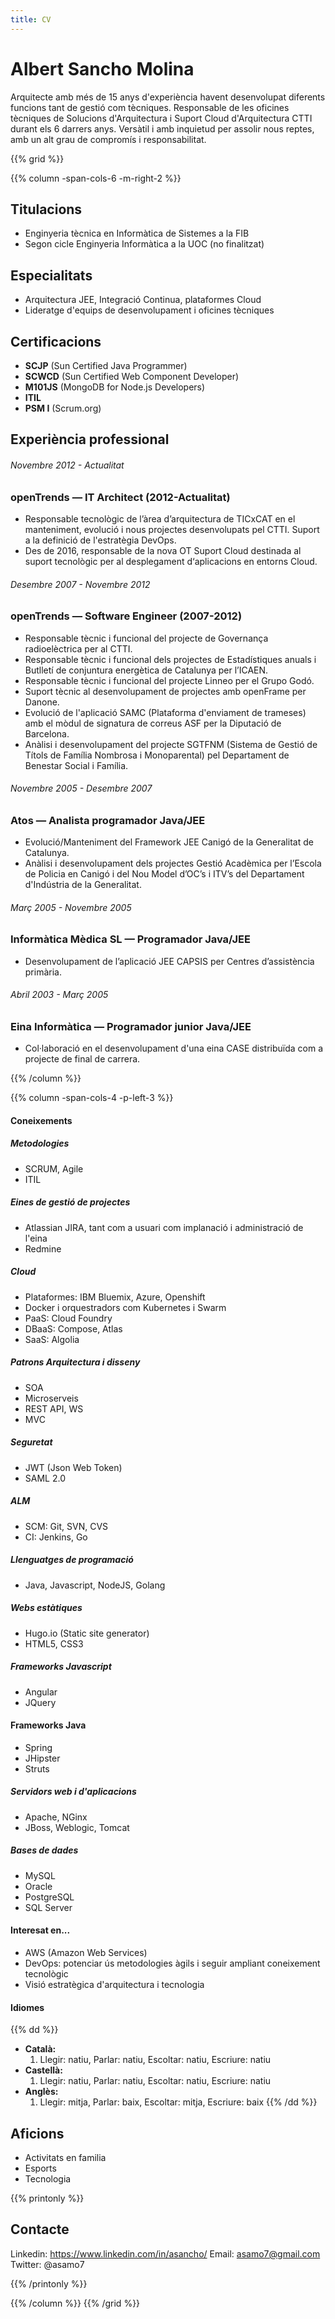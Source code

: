 ```yaml
---
title: CV
---
```

# Albert Sancho Molina
Arquitecte amb més de 15 anys d'experiència havent desenvolupat diferents funcions tant de gestió com tècniques. Responsable de les oficines tècniques de Solucions d'Arquitectura i Suport Cloud d'Arquitectura CTTI durant els 6 darrers anys. Versàtil i amb inquietud per assolir nous reptes, amb un alt grau de compromís i responsabilitat.

{{% grid %}}

{{% column -span-cols-6 -m-right-2 %}}

## Titulacions
* Enginyeria tècnica en Informàtica de Sistemes a la FIB
* Segon cicle Enginyeria Informàtica a la UOC (no finalitzat)

## Especialitats
* Arquitectura JEE, Integració Continua, plataformes Cloud
* Lideratge d'equips de desenvolupament i oficines tècniques

## Certificacions
* **SCJP** (Sun Certified Java Programmer)
* **SCWCD** (Sun Certified Web Component Developer)
* **M101JS** (MongoDB for Node.js Developers)
* **ITIL**
* **PSM I** (Scrum.org)

## Experiència professional

###### *Novembre 2012 - Actualitat*
### openTrends — IT Architect (2012-Actualitat)
* Responsable tecnològic de l’àrea d’arquitectura de TICxCAT en el manteniment, evolució i nous projectes desenvolupats pel CTTI. Suport a la definició de l'estratègia DevOps.
* Des de 2016, responsable de la nova OT Suport Cloud destinada al suport tecnològic per al desplegament d‘aplicacions en entorns Cloud.

###### *Desembre 2007 - Novembre 2012*
### openTrends — Software Engineer (2007-2012)
* Responsable tècnic i funcional del projecte de Governança radioelèctrica per al CTTI.
* Responsable tècnic i funcional dels projectes de Estadístiques anuals i Butlletí de conjuntura energètica de Catalunya per l’ICAEN.
* Responsable tècnic i funcional del projecte Linneo per el Grupo Godó.
* Suport tècnic al desenvolupament de projectes amb openFrame per Danone.
* Evolució de l'aplicació SAMC (Plataforma d'enviament de trameses) amb el mòdul de signatura de correus ASF per la Diputació de Barcelona.
* Anàlisi i desenvolupament del projecte SGTFNM (Sistema de Gestió de Títols de Família Nombrosa i Monoparental) pel Departament de Benestar Social i Família.

###### *Novembre 2005 - Desembre 2007*
### Atos — Analista programador Java/JEE
* Evolució/Manteniment del Framework JEE Canigó de la Generalitat de Catalunya.
* Anàlisi i desenvolupament dels projectes Gestió Acadèmica per l’Escola de Policia en Canigó i del Nou Model d’OC’s i ITV’s del Departament d'Indústria de la Generalitat.

###### *Març 2005 - Novembre 2005*
### Informàtica Mèdica SL — Programador Java/JEE
* Desenvolupament de l’aplicació JEE CAPSIS per Centres d’assistència primària.

###### *Abril 2003 - Març 2005*
### Eina Informàtica — Programador junior Java/JEE
* Col·laboració en el desenvolupament d'una eina CASE distribuïda com a projecte de final de carrera.

{{% /column %}}

{{% column -span-cols-4 -p-left-3 %}}
#### Coneixements

##### Metodologies
  * SCRUM, Agile
  * ITIL

##### Eines de gestió de projectes
  * Atlassian JIRA, tant com a usuari com implanació i administració de l'eina
  * Redmine

##### Cloud
  * Plataformes: IBM Bluemix, Azure, Openshift
  * Docker i orquestradors com Kubernetes i Swarm
  * PaaS: Cloud Foundry
  * DBaaS: Compose, Atlas
  * SaaS: Algolia

##### Patrons Arquitectura i disseny
  * SOA
  * Microserveis
  * REST API, WS
  * MVC

##### Seguretat
  * JWT (Json Web Token)
  * SAML 2.0

##### ALM
  * SCM: Git, SVN, CVS
  * CI: Jenkins, Go

##### Llenguatges de programació
  * Java, Javascript, NodeJS, Golang

##### Webs estàtiques
  * Hugo.io (Static site generator)
  * HTML5, CSS3

##### Frameworks Javascript
  * Angular
  * JQuery

#### Frameworks Java
  * Spring
  * JHipster
  * Struts

##### Servidors web i d'aplicacions
  * Apache, NGinx
  * JBoss, Weblogic, Tomcat

##### Bases de dades
  * MySQL
  * Oracle
  * PostgreSQL
  * SQL Server

#### Interesat en...
  * AWS (Amazon Web Services)
  * DevOps: potenciar ús metodologies àgils i seguir ampliant coneixement tecnològic
  * Visió estratègica d'arquitectura i tecnologia

#### Idiomes
{{% dd %}}
- **Català:**
  1. Llegir: natiu, Parlar: natiu, Escoltar: natiu, Escriure: natiu
- **Castellà:**
  1. Llegir: natiu, Parlar: natiu, Escoltar: natiu, Escriure: natiu
- **Anglès:**
  1. Llegir: mitja, Parlar: baix, Escoltar: mitja, Escriure: baix
{{% /dd %}}

## Aficions
* Activitats en familia
* Esports
* Tecnologia

{{% printonly %}}

##   Contacte
Linkedin: https://www.linkedin.com/in/asancho/
Email: [asamo7@gmail.com](mailto:asamo7@gmail.com)
Twitter: @asamo7

{{% /printonly %}}

{{% /column %}}
{{% /grid %}}
